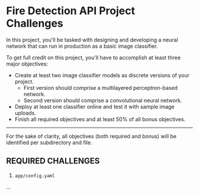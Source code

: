 # Fire Detection API Project Challenges

In this project, you'll be tasked with designing and developing a neural network that can run in production as a basic image classifier.

To get full credit on this project, you'll have to accomplish at least three major objectives:
- Create at least two image classifier models as discrete versions of your project.
    - First version should comprise a multilayered perceptron-based network.
    - Second version should comprise a convolutional neural network.
- Deploy at least one classifier online and test it with sample image uploads.
- Finish all required objectives and at least 50% of all bonus objectives.

---

For the sake of clarity, all objectives (both required and bonus) will be identified per subdirectory and file.

## REQUIRED CHALLENGES

1. `app/config.yaml`

...